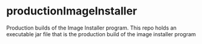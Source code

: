 # productionImageInstaller
Production builds of the Image Installer program.  This repo holds an executable jar file that is the production build of the image installer program
